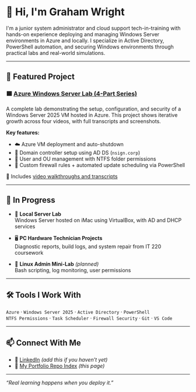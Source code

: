 # 👋 Hi, I'm Graham Wright

I'm a junior system administrator and cloud support tech-in-training with hands-on experience deploying and managing Windows Server environments in Azure and locally. I specialize in Active Directory, PowerShell automation, and securing Windows environments through practical labs and real-world simulations.

---

## 🚀 Featured Project

### 🟦 [Azure Windows Server Lab (4-Part Series)](https://github.com/gwrightiv/azure-vm-deployment)
A complete lab demonstrating the setup, configuration, and security of a Windows Server 2025 VM hosted in Azure. This project shows iterative growth across four videos, with full transcripts and screenshots.

**Key features:**
- ☁️ Azure VM deployment and auto-shutdown
- 🏢 Domain controller setup using AD DS (`nsign.corp`)
- 👥 User and OU management with NTFS folder permissions
- 🔐 Custom firewall rules + automated update scheduling via PowerShell

🎥 Includes [video walkthroughs and transcripts](https://github.com/gwrightiv/azure-vm-deployment#-video-walkthroughs)

---

## 🧱 In Progress

- 🔧 **Local Server Lab**  
  Windows Server hosted on iMac using VirtualBox, with AD and DHCP services

- 🖥️ **PC Hardware Technician Projects**  
  Diagnostic reports, build logs, and system repair from IT 220 coursework

- 🐧 **Linux Admin Mini-Lab** *(planned)*  
  Bash scripting, log monitoring, user permissions

---

## 🛠️ Tools I Work With

`Azure` · `Windows Server 2025` · `Active Directory` · `PowerShell`  
`NTFS Permissions` · `Task Scheduler` · `Firewall Security` · `Git` · `VS Code`

---

## 📫 Connect With Me

- 💼 [LinkedIn](https://www.linkedin.com/in/graham-wright-iv/) *(add this if you haven’t yet)*
- 📘 [My Portfolio Repo Index](https://github.com/gwrightiv) *(this page)*

---

_“Real learning happens when you deploy it.”_
